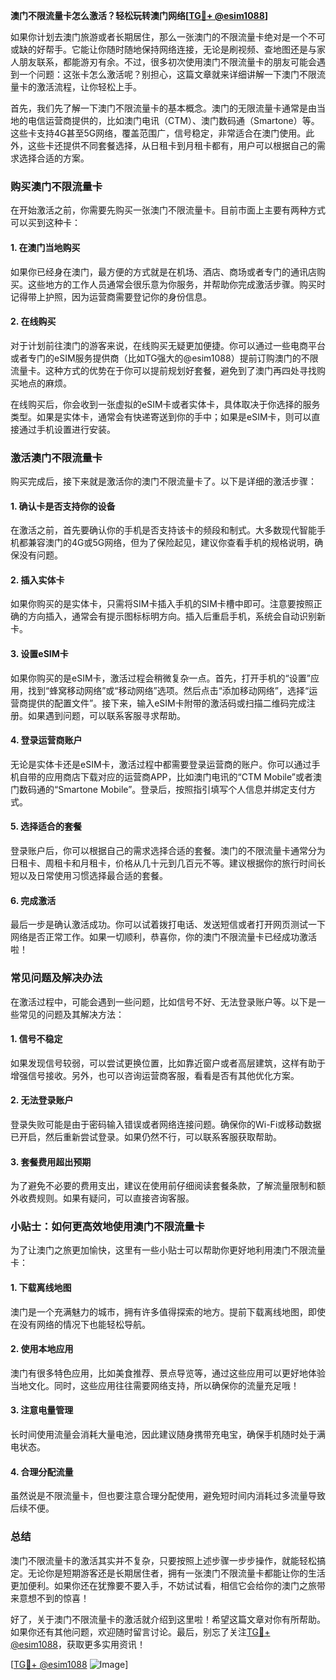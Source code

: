 **澳门不限流量卡怎么激活？轻松玩转澳门网络[[TG💪+ @esim1088](https://t.me/s/esim1088)]**

如果你计划去澳门旅游或者长期居住，那么一张澳门的不限流量卡绝对是一个不可或缺的好帮手。它能让你随时随地保持网络连接，无论是刷视频、查地图还是与家人朋友联系，都能游刃有余。不过，很多初次使用澳门不限流量卡的朋友可能会遇到一个问题：这张卡怎么激活呢？别担心，这篇文章就来详细讲解一下澳门不限流量卡的激活流程，让你轻松上手。

首先，我们先了解一下澳门不限流量卡的基本概念。澳门的无限流量卡通常是由当地的电信运营商提供的，比如澳门电讯（CTM）、澳门数码通（Smartone）等。这些卡支持4G甚至5G网络，覆盖范围广，信号稳定，非常适合在澳门使用。此外，这些卡还提供不同套餐选择，从日租卡到月租卡都有，用户可以根据自己的需求选择合适的方案。

### **购买澳门不限流量卡**

在开始激活之前，你需要先购买一张澳门不限流量卡。目前市面上主要有两种方式可以买到这种卡：

#### **1. 在澳门当地购买**
如果你已经身在澳门，最方便的方式就是在机场、酒店、商场或者专门的通讯店购买。这些地方的工作人员通常会很乐意为你服务，并帮助你完成激活步骤。购买时记得带上护照，因为运营商需要登记你的身份信息。

#### **2. 在线购买**
对于计划前往澳门的游客来说，在线购买无疑更加便捷。你可以通过一些电商平台或者专门的eSIM服务提供商（比如TG强大的@esim1088）提前订购澳门的不限流量卡。这种方式的优势在于你可以提前规划好套餐，避免到了澳门再四处寻找购买地点的麻烦。

在线购买后，你会收到一张虚拟的eSIM卡或者实体卡，具体取决于你选择的服务类型。如果是实体卡，通常会有快递寄送到你的手中；如果是eSIM卡，则可以直接通过手机设置进行安装。

### **激活澳门不限流量卡**

购买完成后，接下来就是激活你的澳门不限流量卡了。以下是详细的激活步骤：

#### **1. 确认卡是否支持你的设备**
在激活之前，首先要确认你的手机是否支持该卡的频段和制式。大多数现代智能手机都兼容澳门的4G或5G网络，但为了保险起见，建议你查看手机的规格说明，确保没有问题。

#### **2. 插入实体卡**
如果你购买的是实体卡，只需将SIM卡插入手机的SIM卡槽中即可。注意要按照正确的方向插入，通常会有提示图标标明方向。插入后重启手机，系统会自动识别新卡。

#### **3. 设置eSIM卡**
如果你购买的是eSIM卡，激活过程会稍微复杂一点。首先，打开手机的“设置”应用，找到“蜂窝移动网络”或“移动网络”选项。然后点击“添加移动网络”，选择“运营商提供的配置文件”。接下来，输入eSIM卡附带的激活码或扫描二维码完成注册。如果遇到问题，可以联系客服寻求帮助。

#### **4. 登录运营商账户**
无论是实体卡还是eSIM卡，激活过程中都需要登录运营商的账户。你可以通过手机自带的应用商店下载对应的运营商APP，比如澳门电讯的“CTM Mobile”或者澳门数码通的“Smartone Mobile”。登录后，按照指引填写个人信息并绑定支付方式。

#### **5. 选择适合的套餐**
登录账户后，你可以根据自己的需求选择合适的套餐。澳门的不限流量卡通常分为日租卡、周租卡和月租卡，价格从几十元到几百元不等。建议根据你的旅行时间长短以及日常使用习惯选择最合适的套餐。

#### **6. 完成激活**
最后一步是确认激活成功。你可以试着拨打电话、发送短信或者打开网页测试一下网络是否正常工作。如果一切顺利，恭喜你，你的澳门不限流量卡已经成功激活啦！

### **常见问题及解决办法**

在激活过程中，可能会遇到一些问题，比如信号不好、无法登录账户等。以下是一些常见的问题及其解决方法：

#### **1. 信号不稳定**
如果发现信号较弱，可以尝试更换位置，比如靠近窗户或者高层建筑，这样有助于增强信号接收。另外，也可以咨询运营商客服，看看是否有其他优化方案。

#### **2. 无法登录账户**
登录失败可能是由于密码输入错误或者网络连接问题。确保你的Wi-Fi或移动数据已开启，然后重新尝试登录。如果仍然不行，可以联系客服获取帮助。

#### **3. 套餐费用超出预期**
为了避免不必要的费用支出，建议在使用前仔细阅读套餐条款，了解流量限制和额外收费规则。如果有疑问，可以直接咨询客服。

### **小贴士：如何更高效地使用澳门不限流量卡**

为了让澳门之旅更加愉快，这里有一些小贴士可以帮助你更好地利用澳门不限流量卡：

#### **1. 下载离线地图**
澳门是一个充满魅力的城市，拥有许多值得探索的地方。提前下载离线地图，即使在没有网络的情况下也能轻松导航。

#### **2. 使用本地应用**
澳门有很多特色应用，比如美食推荐、景点导览等，通过这些应用可以更好地体验当地文化。同时，这些应用往往需要网络支持，所以确保你的流量充足哦！

#### **3. 注意电量管理**
长时间使用流量会消耗大量电池，因此建议随身携带充电宝，确保手机随时处于满电状态。

#### **4. 合理分配流量**
虽然说是不限流量卡，但也要注意合理分配使用，避免短时间内消耗过多流量导致后续不便。

### **总结**

澳门不限流量卡的激活其实并不复杂，只要按照上述步骤一步步操作，就能轻松搞定。无论你是短期游客还是长期居住者，拥有一张澳门不限流量卡都能让你的生活更加便利。如果你还在犹豫要不要入手，不妨试试看，相信它会给你的澳门之旅带来意想不到的惊喜！

好了，关于澳门不限流量卡的激活就介绍到这里啦！希望这篇文章对你有所帮助。如果你还有其他问题，欢迎随时留言讨论。最后，别忘了关注[TG💪+ @esim1088](https://t.me/s/esim1088)，获取更多实用资讯！

[[TG💪+ @esim1088](https://t.me/s/esim1088) ![Image](https://i.postimg.cc/4NQfJmqS/Snipaste-2025-05-13-00-14-12.png)]